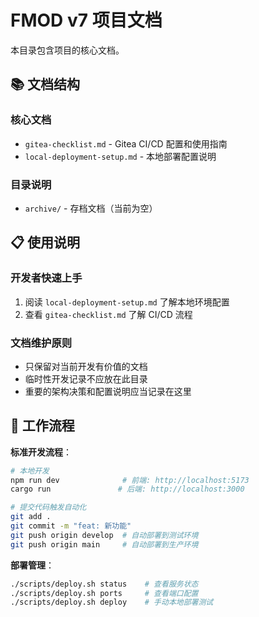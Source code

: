 # FMOD v7 项目文档

本目录包含项目的核心文档。

## 📚 文档结构

### 核心文档
- `gitea-checklist.md` - Gitea CI/CD 配置和使用指南
- `local-deployment-setup.md` - 本地部署配置说明

### 目录说明
- `archive/` - 存档文档（当前为空）

## 📋 使用说明

### 开发者快速上手
1. 阅读 `local-deployment-setup.md` 了解本地环境配置
2. 查看 `gitea-checklist.md` 了解 CI/CD 流程

### 文档维护原则
- 只保留对当前开发有价值的文档
- 临时性开发记录不应放在此目录
- 重要的架构决策和配置说明应当记录在这里

## 🎯 工作流程

**标准开发流程**：
```bash
# 本地开发
npm run dev              # 前端: http://localhost:5173
cargo run               # 后端: http://localhost:3000

# 提交代码触发自动化
git add .
git commit -m "feat: 新功能"
git push origin develop  # 自动部署到测试环境
git push origin main     # 自动部署到生产环境
```

**部署管理**：
```bash
./scripts/deploy.sh status    # 查看服务状态
./scripts/deploy.sh ports     # 查看端口配置
./scripts/deploy.sh deploy    # 手动本地部署测试
``` 